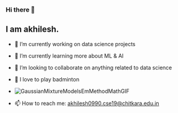 ### Hi there 👋

## I am akhilesh.

<!--
**akhilesh085/akhilesh085** is a ✨ _special_ ✨ repository because its `README.md` (this file) appears on your GitHub profile.
I am studying Computer Science Engineering with data science as my specialization at Chitkara University, Rajpura, Punjab. 

Here are some ideas to get you started:

- 😄 Pronouns: ...
- 🤔 I’m looking for help with ...
- ⚡ Fun fact: ...

- 💬 Ask me about ...
-->


- 🔭 I’m currently working on data science projects
- 🌱 I’m currently learning more about ML & AI
- 👯 I’m looking to collaborate on anything related to data science
- 🏸 I love to play badminton
- ![GaussianMixtureModelsEmMethodMathGIF](https://user-images.githubusercontent.com/74735963/179453741-4b8548cd-f3a2-478a-a2aa-a94795496066.gif)

- 📫 How to reach me: akhilesh0990.cse19@chitkara.edu.in
